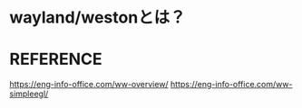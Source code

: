 # wayland/westonとは？




# REFERENCE
https://eng-info-office.com/ww-overview/
https://eng-info-office.com/ww-simpleegl/
